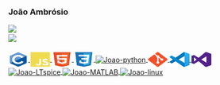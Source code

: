 ### João Ambrósio

<div>
    <a href=https://github.com/AmbrosioJoao" >


  <img height="180em" src="https://github-readme-stats.vercel.app/api/top-langs/?username=AmbrosioJoao&layout=compact&langs_count=7&theme=dark"/>

</div>

  <img height="180em" src="https://media0.giphy.com/media/v1.Y2lkPTc5MGI3NjExbW5reWY4cWUxdGJmNXU2bTZ6NjNrMjQxNDFhdHA1anNrMHBucnp0bCZlcD12MV9pbnRlcm5hbF9naWZfYnlfaWQmY3Q9Zw/3ohjUM6C6owTsfym6k/giphy.gif"/>


<div style="display: inline_block"><br>
  <img align="center" alt="Joao-C" height="30" width="40" src="https://raw.githubusercontent.com/devicons/devicon/master/icons/c/c-original.svg">
  <img align="center" alt="Joao-Js" height="30" width="40" src="https://raw.githubusercontent.com/devicons/devicon/master/icons/javascript/javascript-plain.svg">
  <img align="center" alt="Joao-HTML" height="30" width="40" src="https://raw.githubusercontent.com/devicons/devicon/master/icons/html5/html5-original.svg">
  <img align="center" alt="Joao-CSS" height="30" width="40" src="https://raw.githubusercontent.com/devicons/devicon/master/icons/css3/css3-original.svg">
  <img align="center" alt="Joao-python" height="30" width="40" src="https://cdn.jsdelivr.net/gh/devicons/devicon@latest/icons/python/python-original-wordmark.svg" />   
  <img align="center" alt="Joao-Git" height="30" width="40" src="https://raw.githubusercontent.com/devicons/devicon/master/icons/git/git-original.svg">
  <img align="center" alt="Joao-VSCode" height="30" width="40" src="https://raw.githubusercontent.com/devicons/devicon/master/icons/vscode/vscode-original.svg">
  <img align="center" alt="Joao-VisualStudio" height="30" width="40" src="https://raw.githubusercontent.com/devicons/devicon/master/icons/visualstudio/visualstudio-plain.svg">
 <img align="center" alt="Joao-LTspice" height="30" width="40" src="https://cdn.lo4d.com/t/icon/128/ltspice-iv.png">
  <img align="center" alt="Joao-MATLAB" height="30" width="40" src="https://logos-world.net/wp-content/uploads/2020/12/MATLAB-Logo.png">

  
  <img align="center" alt="Joao-linux" height="30" width="40" src="https://cdn.jsdelivr.net/gh/devicons/devicon@latest/icons/linux/linux-original.svg" />
          
</div>

</div>



